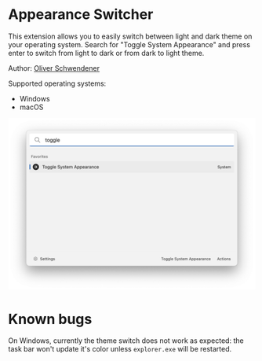 # Appearance Switcher

This extension allows you to easily switch between light and dark theme on your operating system. Search for "Toggle System Appearance" and press enter to switch from light to dark or from dark to light theme.

Author: [Oliver Schwendener](https://github.com/oliverschwendener)

Supported operating systems:

-   Windows
-   macOS

![Example](example.png)

# Known bugs

On Windows, currently the theme switch does not work as expected: the task bar won't update it's color unless `explorer.exe` will be restarted.
